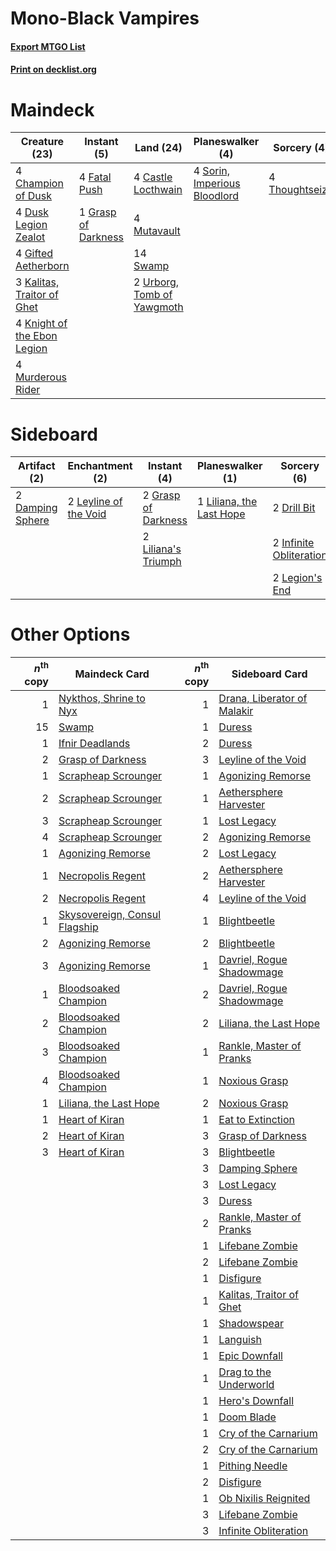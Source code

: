 # Mono-Black Vampires

#### [Export MTGO List](../collection/Mono-Black%20Vampires/Mono-Black%20Vampires.txt)
#### [Print on decklist.org](http://decklist.org/?deckmain=4%09Castle%20Locthwain%0A4%09Champion%20of%20Dusk%0A4%09Dusk%20Legion%20Zealot%0A4%09Fatal%20Push%0A4%09Gifted%20Aetherborn%0A1%09Grasp%20of%20Darkness%0A3%09Kalitas,%20Traitor%20of%20Ghet%0A4%09Knight%20of%20the%20Ebon%20Legion%0A4%09Murderous%20Rider%0A4%09Mutavault%0A4%09Sorin,%20Imperious%20Bloodlord%0A14%09Swamp%0A4%09Thoughtseize%0A2%09Urborg,%20Tomb%20of%20Yawgmoth&deckside=2%09Damping%20Sphere%0A2%09Drill%20Bit%0A2%09Grasp%20of%20Darkness%0A2%09Infinite%20Obliteration%0A2%09Legion's%20End%0A2%09Leyline%20of%20the%20Void%0A2%09Liliana's%20Triumph%0A1%09Liliana,%20the%20Last%20Hope)
# Maindeck

|                                            Creature (23)                                             |                                         Instant (5)                                          |                                              Land (24)                                              |                                           Planeswalker (4)                                            |                                       Sorcery (4)                                       |
|------------------------------------------------------------------------------------------------------|----------------------------------------------------------------------------------------------|-----------------------------------------------------------------------------------------------------|-------------------------------------------------------------------------------------------------------|-----------------------------------------------------------------------------------------|
|4 [Champion of Dusk](http://gatherer.wizards.com/Pages/Card/Details.aspx?multiverseid=439721)         |4 [Fatal Push](http://gatherer.wizards.com/Pages/Card/Details.aspx?multiverseid=423724)       |4 [Castle Locthwain](http://gatherer.wizards.com/Pages/Card/Details.aspx?multiverseid=473203)        |4 [Sorin, Imperious Bloodlord](http://gatherer.wizards.com/Pages/Card/Details.aspx?multiverseid=466869)|4 [Thoughtseize](http://gatherer.wizards.com/Pages/Card/Details.aspx?multiverseid=438676)|
|4 [Dusk Legion Zealot](http://gatherer.wizards.com/Pages/Card/Details.aspx?multiverseid=442078)       |1 [Grasp of Darkness](http://gatherer.wizards.com/Pages/Card/Details.aspx?multiverseid=407595)|4 [Mutavault](http://gatherer.wizards.com/Pages/Card/Details.aspx?multiverseid=370733)               |                                                                                                       |                                                                                         |
|4 [Gifted Aetherborn](http://gatherer.wizards.com/Pages/Card/Details.aspx?multiverseid=423728)        |                                                                                              |14 [Swamp](http://gatherer.wizards.com/Pages/Card/Details.aspx?multiverseid=439858)                  |                                                                                                       |                                                                                         |
|3 [Kalitas, Traitor of Ghet](http://gatherer.wizards.com/Pages/Card/Details.aspx?multiverseid=407596) |                                                                                              |2 [Urborg, Tomb of Yawgmoth](http://gatherer.wizards.com/Pages/Card/Details.aspx?multiverseid=383425)|                                                                                                       |                                                                                         |
|4 [Knight of the Ebon Legion](http://gatherer.wizards.com/Pages/Card/Details.aspx?multiverseid=466859)|                                                                                              |                                                                                                     |                                                                                                       |                                                                                         |
|4 [Murderous Rider](http://gatherer.wizards.com/Pages/Card/Details.aspx?multiverseid=473059)          |                                                                                              |                                                                                                     |                                                                                                       |                                                                                         |


# Sideboard

|                                       Artifact (2)                                        |                                        Enchantment (2)                                         |                                         Instant (4)                                          |                                         Planeswalker (1)                                          |                                           Sorcery (6)                                            |
|-------------------------------------------------------------------------------------------|------------------------------------------------------------------------------------------------|----------------------------------------------------------------------------------------------|---------------------------------------------------------------------------------------------------|--------------------------------------------------------------------------------------------------|
|2 [Damping Sphere](http://gatherer.wizards.com/Pages/Card/Details.aspx?multiverseid=443101)|2 [Leyline of the Void](http://gatherer.wizards.com/Pages/Card/Details.aspx?multiverseid=107682)|2 [Grasp of Darkness](http://gatherer.wizards.com/Pages/Card/Details.aspx?multiverseid=407595)|1 [Liliana, the Last Hope](http://gatherer.wizards.com/Pages/Card/Details.aspx?multiverseid=414388)|2 [Drill Bit](http://gatherer.wizards.com/Pages/Card/Details.aspx?multiverseid=457217)            |
|                                                                                           |                                                                                                |2 [Liliana's Triumph](http://gatherer.wizards.com/Pages/Card/Details.aspx?multiverseid=461025)|                                                                                                   |2 [Infinite Obliteration](http://gatherer.wizards.com/Pages/Card/Details.aspx?multiverseid=398503)|
|                                                                                           |                                                                                                |                                                                                              |                                                                                                   |2 [Legion's End](http://gatherer.wizards.com/Pages/Card/Details.aspx?multiverseid=466860)         |


# Other Options

|*n*<sup>th</sup> copy|                                             Maindeck Card                                              |*n*<sup>th</sup> copy|                                            Sideboard Card                                            |
|--------------------:|--------------------------------------------------------------------------------------------------------|--------------------:|------------------------------------------------------------------------------------------------------|
|                    1|[Nykthos, Shrine to Nyx](http://gatherer.wizards.com/Pages/Card/Details.aspx?multiverseid=373713)       |                    1|[Drana, Liberator of Malakir](http://gatherer.wizards.com/Pages/Card/Details.aspx?multiverseid=401861)|
|                   15|[Swamp](http://gatherer.wizards.com/Pages/Card/Details.aspx?multiverseid=439858)                        |                    1|[Duress](http://gatherer.wizards.com/Pages/Card/Details.aspx?multiverseid=14557)                      |
|                    1|[Ifnir Deadlands](http://gatherer.wizards.com/Pages/Card/Details.aspx?multiverseid=430868)              |                    2|[Duress](http://gatherer.wizards.com/Pages/Card/Details.aspx?multiverseid=14557)                      |
|                    2|[Grasp of Darkness](http://gatherer.wizards.com/Pages/Card/Details.aspx?multiverseid=407595)            |                    3|[Leyline of the Void](http://gatherer.wizards.com/Pages/Card/Details.aspx?multiverseid=107682)        |
|                    1|[Scrapheap Scrounger](http://gatherer.wizards.com/Pages/Card/Details.aspx?multiverseid=417804)          |                    1|[Agonizing Remorse](http://gatherer.wizards.com/Pages/Card/Details.aspx?multiverseid=476334)          |
|                    2|[Scrapheap Scrounger](http://gatherer.wizards.com/Pages/Card/Details.aspx?multiverseid=417804)          |                    1|[Aethersphere Harvester](http://gatherer.wizards.com/Pages/Card/Details.aspx?multiverseid=423809)     |
|                    3|[Scrapheap Scrounger](http://gatherer.wizards.com/Pages/Card/Details.aspx?multiverseid=417804)          |                    1|[Lost Legacy](http://gatherer.wizards.com/Pages/Card/Details.aspx?multiverseid=417661)                |
|                    4|[Scrapheap Scrounger](http://gatherer.wizards.com/Pages/Card/Details.aspx?multiverseid=417804)          |                    2|[Agonizing Remorse](http://gatherer.wizards.com/Pages/Card/Details.aspx?multiverseid=476334)          |
|                    1|[Agonizing Remorse](http://gatherer.wizards.com/Pages/Card/Details.aspx?multiverseid=476334)            |                    2|[Lost Legacy](http://gatherer.wizards.com/Pages/Card/Details.aspx?multiverseid=417661)                |
|                    1|[Necropolis Regent](http://gatherer.wizards.com/Pages/Card/Details.aspx?multiverseid=439362)            |                    2|[Aethersphere Harvester](http://gatherer.wizards.com/Pages/Card/Details.aspx?multiverseid=423809)     |
|                    2|[Necropolis Regent](http://gatherer.wizards.com/Pages/Card/Details.aspx?multiverseid=439362)            |                    4|[Leyline of the Void](http://gatherer.wizards.com/Pages/Card/Details.aspx?multiverseid=107682)        |
|                    1|[Skysovereign, Consul Flagship](http://gatherer.wizards.com/Pages/Card/Details.aspx?multiverseid=417807)|                    1|[Blightbeetle](http://gatherer.wizards.com/Pages/Card/Details.aspx?multiverseid=466841)               |
|                    2|[Agonizing Remorse](http://gatherer.wizards.com/Pages/Card/Details.aspx?multiverseid=476334)            |                    2|[Blightbeetle](http://gatherer.wizards.com/Pages/Card/Details.aspx?multiverseid=466841)               |
|                    3|[Agonizing Remorse](http://gatherer.wizards.com/Pages/Card/Details.aspx?multiverseid=476334)            |                    1|[Davriel, Rogue Shadowmage](http://gatherer.wizards.com/Pages/Card/Details.aspx?multiverseid=461010)  |
|                    1|[Bloodsoaked Champion](http://gatherer.wizards.com/Pages/Card/Details.aspx?multiverseid=386494)         |                    2|[Davriel, Rogue Shadowmage](http://gatherer.wizards.com/Pages/Card/Details.aspx?multiverseid=461010)  |
|                    2|[Bloodsoaked Champion](http://gatherer.wizards.com/Pages/Card/Details.aspx?multiverseid=386494)         |                    2|[Liliana, the Last Hope](http://gatherer.wizards.com/Pages/Card/Details.aspx?multiverseid=414388)     |
|                    3|[Bloodsoaked Champion](http://gatherer.wizards.com/Pages/Card/Details.aspx?multiverseid=386494)         |                    1|[Rankle, Master of Pranks](http://gatherer.wizards.com/Pages/Card/Details.aspx?multiverseid=473063)   |
|                    4|[Bloodsoaked Champion](http://gatherer.wizards.com/Pages/Card/Details.aspx?multiverseid=386494)         |                    1|[Noxious Grasp](http://gatherer.wizards.com/Pages/Card/Details.aspx?multiverseid=466864)              |
|                    1|[Liliana, the Last Hope](http://gatherer.wizards.com/Pages/Card/Details.aspx?multiverseid=414388)       |                    2|[Noxious Grasp](http://gatherer.wizards.com/Pages/Card/Details.aspx?multiverseid=466864)              |
|                    1|[Heart of Kiran](http://gatherer.wizards.com/Pages/Card/Details.aspx?multiverseid=423820)               |                    1|[Eat to Extinction](http://gatherer.wizards.com/Pages/Card/Details.aspx?multiverseid=476341)          |
|                    2|[Heart of Kiran](http://gatherer.wizards.com/Pages/Card/Details.aspx?multiverseid=423820)               |                    3|[Grasp of Darkness](http://gatherer.wizards.com/Pages/Card/Details.aspx?multiverseid=407595)          |
|                    3|[Heart of Kiran](http://gatherer.wizards.com/Pages/Card/Details.aspx?multiverseid=423820)               |                    3|[Blightbeetle](http://gatherer.wizards.com/Pages/Card/Details.aspx?multiverseid=466841)               |
|                     |                                                                                                        |                    3|[Damping Sphere](http://gatherer.wizards.com/Pages/Card/Details.aspx?multiverseid=443101)             |
|                     |                                                                                                        |                    3|[Lost Legacy](http://gatherer.wizards.com/Pages/Card/Details.aspx?multiverseid=417661)                |
|                     |                                                                                                        |                    3|[Duress](http://gatherer.wizards.com/Pages/Card/Details.aspx?multiverseid=14557)                      |
|                     |                                                                                                        |                    2|[Rankle, Master of Pranks](http://gatherer.wizards.com/Pages/Card/Details.aspx?multiverseid=473063)   |
|                     |                                                                                                        |                    1|[Lifebane Zombie](http://gatherer.wizards.com/Pages/Card/Details.aspx?multiverseid=370723)            |
|                     |                                                                                                        |                    2|[Lifebane Zombie](http://gatherer.wizards.com/Pages/Card/Details.aspx?multiverseid=370723)            |
|                     |                                                                                                        |                    1|[Disfigure](http://gatherer.wizards.com/Pages/Card/Details.aspx?multiverseid=442076)                  |
|                     |                                                                                                        |                    1|[Kalitas, Traitor of Ghet](http://gatherer.wizards.com/Pages/Card/Details.aspx?multiverseid=407596)   |
|                     |                                                                                                        |                    1|[Shadowspear](http://gatherer.wizards.com/Pages/Card/Details.aspx?multiverseid=476487)                |
|                     |                                                                                                        |                    1|[Languish](http://gatherer.wizards.com/Pages/Card/Details.aspx?multiverseid=420731)                   |
|                     |                                                                                                        |                    1|[Epic Downfall](http://gatherer.wizards.com/Pages/Card/Details.aspx?multiverseid=473047)              |
|                     |                                                                                                        |                    1|[Drag to the Underworld](http://gatherer.wizards.com/Pages/Card/Details.aspx?multiverseid=476340)     |
|                     |                                                                                                        |                    1|[Hero's Downfall](http://gatherer.wizards.com/Pages/Card/Details.aspx?multiverseid=373575)            |
|                     |                                                                                                        |                    1|[Doom Blade](http://gatherer.wizards.com/Pages/Card/Details.aspx?multiverseid=247322)                 |
|                     |                                                                                                        |                    1|[Cry of the Carnarium](http://gatherer.wizards.com/Pages/Card/Details.aspx?multiverseid=457214)       |
|                     |                                                                                                        |                    2|[Cry of the Carnarium](http://gatherer.wizards.com/Pages/Card/Details.aspx?multiverseid=457214)       |
|                     |                                                                                                        |                    1|[Pithing Needle](http://gatherer.wizards.com/Pages/Card/Details.aspx?multiverseid=129526)             |
|                     |                                                                                                        |                    2|[Disfigure](http://gatherer.wizards.com/Pages/Card/Details.aspx?multiverseid=442076)                  |
|                     |                                                                                                        |                    1|[Ob Nixilis Reignited](http://gatherer.wizards.com/Pages/Card/Details.aspx?multiverseid=401971)       |
|                     |                                                                                                        |                    3|[Lifebane Zombie](http://gatherer.wizards.com/Pages/Card/Details.aspx?multiverseid=370723)            |
|                     |                                                                                                        |                    3|[Infinite Obliteration](http://gatherer.wizards.com/Pages/Card/Details.aspx?multiverseid=398503)      |

